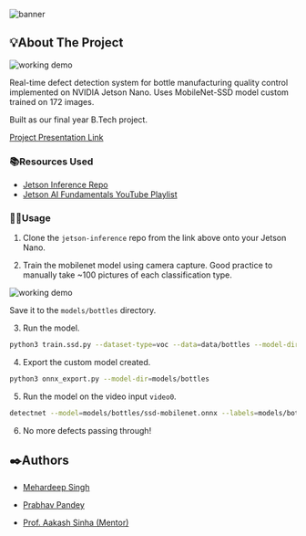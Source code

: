 
![banner](https://i.postimg.cc/h43rKzPC/banner.png)
## 💡About The Project

![working demo](https://github.com/PrabhavPandey/custom-jetson-object-classifier/blob/main/demo.gif)

Real-time defect detection system for bottle manufacturing quality control implemented on NVIDIA Jetson Nano. Uses MobileNet-SSD model custom trained on 172 images.

Built as our final year B.Tech project.

[Project Presentation Link](https://www.canva.com/design/DAGXYtXBucs/t_LgQQETgELRulF6xo6lvw/edit?utm_content=DAGXYtXBucs&utm_campaign=designshare&utm_medium=link2&utm_source=sharebutton)

### 📚Resources Used

- [Jetson Inference Repo](https://github.com/dusty-nv/jetson-inference)
- [Jetson AI Fundamentals YouTube Playlist](https://www.youtube.com/watch?v=QXIwdsyK7Rw&t=840s)

### 🏃‍♂️Usage

1. Clone the `jetson-inference` repo from the link above onto your Jetson Nano.

2. Train the mobilenet model using camera capture. Good practice to manually take ~100 pictures of each classification type.

![working demo](https://i.postimg.cc/cL5hLvm1/training.png)

Save it to the `models/bottles` directory.

3. Run the model.

```bash
python3 train.ssd.py --dataset-type=voc --data=data/bottles --model-dir=models/bottles --batch-size=2 --workers=1 --epochs=20
```

4. Export the custom model created.

```bash
python3 onnx_export.py --model-dir=models/bottles
```

5. Run the model on the video input `video0`.

```bash
detectnet --model=models/bottles/ssd-mobilenet.onnx --labels=models/bottles/labels.txt --input-blob=input_® --output-cvg=scores --output-bbox=boxes /dev/video0
```

6. No more defects passing through!


## ✒️Authors

- [Mehardeep Singh](https://www.linkedin.com/in/mehardeep-singh-sandhu-92a42a21a/)
- [Prabhav Pandey](https://github.com/PrabhavPandey)

- [Prof. Aakash Sinha (Mentor)](https://www.linkedin.com/in/aakashsinha/)
